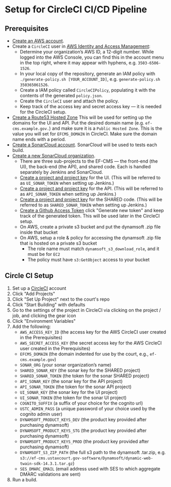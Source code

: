 # Setup for CircleCI CI/CD Pipeline

## Prerequisites
- [Create an AWS account](https://portal.aws.amazon.com/gp/aws/developer/registration/).
- Create a `CircleCI` user in [AWS Identity and Access Management](https://console.aws.amazon.com/iam/):
     - Determine your organization’s AWS ID, a 12-digit number. While logged into the AWS Console, you can find this in the account menu in the top right, where it may appear with hyphens, e.g. `3503-6506-1526`.
     - In your local copy of the repository, generate an IAM policy with `./generate-policy.sh [YOUR_ACCOUNT_ID]`, e.g. `generate-policy.sh 350365061526`.
     - Create a IAM policy called `CircleCIPolicy`, populating it with the contents of the generated `policy.json`.
     - Create the `CircleCI` user and attach the policy.
     - Keep track of the access key and secret access key — it is needed for the CircleCI setup.
- [Create a Route53 Hosted Zone](https://console.aws.amazon.com/route53/home) This will be used for setting up the domains for the UI and API.  Put the desired domain name (e.g. `ef-cms.example.gov.`) and make sure it is a `Public Hosted Zone`.  This is the value you will set for `EFCMS_DOMAIN` in CircleCI.  Make sure the domain name ends with a period.
- [Create a SonarCloud account](https://sonarcloud.io/). SonarCloud will be used to tests each build.
- [Create a new SonarCloud organization](https://sonarcloud.io/create-organization).
  - There are three sub-projects to the EF-CMS — the front-end (the UI), the back-end (the API), and shared code. Each is handled separately by Jenkins and SonarCloud.
  - [Create a project and project key](https://sonarcloud.io/projects/create?manual=true) for the UI. (This will be referred to as `UI_SONAR_TOKEN` when setting up Jenkins.)
  - [Create a project and project key](https://sonarcloud.io/projects/create?manual=true) for the API. (This will be referred to as `API_SONAR_TOKEN` when setting up Jenkins.)
  - [Create a project and project key](https://sonarcloud.io/projects/create?manual=true) for the SHARED code. (This will be referred to as `SHARED_SONAR_TOKEN` when setting up Jenkins.)
  - [Create a Github Access Token](https://github.com/settings/tokens) click "Generate new token" and keep track of the generated token.  This will be used later in the CircleCI setup.
  - On AWS, create a private s3 bucket and put the dynamsoft .zip file inside that bucket
  - On AWS, setup a role & policy for accessing the dynamsoft .zip file that is hosted on a private s3 bucket
     - The role name must match `dynamsoft_s3_download_role`, and it must be for `EC2`
     - The policy must have `s3:GetObject` access to your bucket

## Circle CI Setup
1. Set up a [CircleCI](https://circleci.com/) account
2. Click "Add Projects"
3. Click "Set Up Project" next to the court's repo
4. Click "Start Building" with defaults
5. Go to the settings of the project in CircleCI via clicking on the project / job, and clicking the gear icon
6. Click "Environment Variables"
7. Add the following:
     - `AWS_ACCESS_KEY_ID` (the access key for the AWS CircleCI user created in the Prerequisites)
     - `AWS_SECRET_ACCESS_KEY` (the secret access key for the AWS CircleCI user created in the Prerequisites)
     - `EFCMS_DOMAIN` (the domain indented for use by the court, e.g., `ef-cms.example.gov`)
     - `SONAR_ORG` (your sonar organization’s name)
     - `SHARED_SONAR_KEY` (the sonar key for the SHARED project)
     - `SHARED_SONAR_TOKEN` (the token for the sonar SHARED project)
     - `API_SONAR_KEY` (the sonar key for the API project)
     - `API_SONAR_TOKEN` (the token for the sonar API project)
     - `UI_SONAR_KEY` (the sonar key for the UI project)
     - `UI_SONAR_TOKEN` (the token for the sonar UI project)
     - `COGNITO_SUFFIX` (a suffix of your choice for the cognito url)
     - `USTC_ADMIN_PASS` (a unique password of your choice used by the cognito admin user)
     - `DYNAMSOFT_PRODUCT_KEYS_DEV` (the product key provided after purchasing dynamsoft)
     - `DYNAMSOFT_PRODUCT_KEYS_STG`  (the product key provided after purchasing dynamsoft)
     - `DYNAMSOFT_PRODUCT_KEYS_PROD`  (the product key provided after purchasing dynamsoft)
     - `DYNAMSOFT_S3_ZIP_PATH` (the full s3 path to the dynamsoft .tar.zip, e.g. `s3://ef-cms.ustaxcourt.gov-software/Dynamsoft/dynamic-web-twain-sdk-14.3.1.tar.gz`)
     - `SES_DMARC_EMAIL` (email address used with SES to which aggregate DMARC validations are sent)
8. Run a build.
